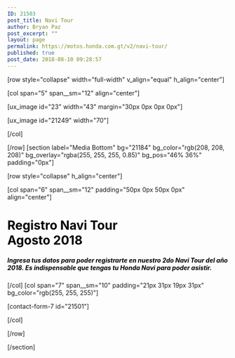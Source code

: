 ```yaml
---
ID: 21503
post_title: Navi Tour
author: Bryan Paz
post_excerpt: ""
layout: page
permalink: https://motos.honda.com.gt/v2/navi-tour/
published: true
post_date: 2018-08-10 09:28:57
---
```

[row style="collapse" width="full-width" v_align="equal" h_align="center"]

[col span="5" span__sm="12" align="center"]

[ux_image id="23" width="43" margin="30px 0px 0px 0px"]

[ux_image id="21249" width="70"]


[/col]

[/row]
[section label="Media Bottom" bg="21184" bg_color="rgb(208, 208, 208)" bg_overlay="rgba(255, 255, 255, 0.85)" bg_pos="46% 36%" padding="0px"]

[row style="collapse" h_align="center"]

[col span="6" span__sm="12" padding="50px 0px 50px 0px" align="center"]

<h1 style="color:black;" class="uppercase">Registro Navi Tour<br>Agosto 2018</h1>
<h5 style="color:black;">Ingresa tus datos para poder registrarte en nuestro 2do Navi Tour del año 2018. Es indispensable que tengas tu Honda Navi para poder asistir.</h5>

[/col]
[col span="7" span__sm="10" padding="21px 31px 19px 31px" bg_color="rgb(255, 255, 255)"]

[contact-form-7 id="21501"]


[/col]

[/row]

[/section]